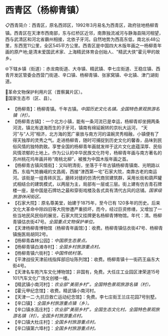 # 西青区（杨柳青镇）  
📋西青简介：西青区，原名西郊区，1992年3月易名为西青区，政府驻地杨柳青镇。西青区在天津市西南部，东与红桥区近邻，南靠独流减河与静海县隔河相望，西与武清区和河北省霸州相接，北依子牙河。自然地势为西高东低，南北长48公里，东西宽11公里，全区545平方公里。西青区是中国四大木版年画之一杨柳青年画的原产地;是清末爱国武术家、上海精武体育会创始人、"精武大侠"霍元甲的故乡。   
  
🌐下辖乡镇（街道）：赤龙南街道、大寺镇、精武镇、李七庄街道、王稳庄镇、西青开发区管委会西营门街道、辛口镇、杨柳青镇、张家窝镇、中北镇、津门湖街道。    

🚩革命文物保护利用片区（晋察冀片区）。   
🚩国家生态市（区、县）。   
  
* 【杨柳青】：杨柳青镇。千年古镇。*中国历史文化名镇。全国特色景观旅游名镇（村）。*  
* 【杨柳青古镇】：一个北方小镇，能有一条河流已是幸运，杨柳青却坐拥两条河流，镇北有退海而生的子牙河，镇南有绵延婉转的京杭大运河， “天河”与“人河”相济，北方海的宽广豪放与南方河的温婉灵秀相融，小镇便有了得天独厚的灵秀之气。走进杨柳青，随时可捕捉到历史文化的馨香，品味到民俗风情的独特韵致。享誉全国的杨柳青年画就发祥于这片文化底蕴深厚、民俗风情浓郁的土地上。作为公认的中华民族文化符号，杨柳青年画与南方著名的苏州桃花坞年画并称“南桃北柳”，被推为中国木版年画之首。   
* 【杨柳青古镇风情街】：又叫明清街，坐落于千年古镇杨柳青镇南、光明路以西，东临气势巍峨的文昌阁，西接“津西第一宅”石家大院，南靠古老的南运河。该街是一组青砖灰瓦，磨砖对缝的仿清代商贸建筑群，采用长街和葫芦罐式相结合的建筑模式，以两层为主，局部有一层或三层。街上建有仿古青石牌楼一座，是中国是石牌坊之最和穿街戏楼及各式具有清代古风的店铺。*国家级旅游休闲街区。*   
* 【石家大院】：原名尊美堂，始建于1875年，至今已有 120多年的历史。后来文化大革命中除四旧等大院惨遭严重损坏，而今，经过巨资修缮，又增加了一些当地民风民俗的展览，石家大院又挂牌更名杨柳青博物馆。年代：清。杨柳青镇估衣街47号。*全国重点文物保护单位。*  
* 【天津杨柳青博物馆（杨柳青年画馆）】：收费。杨柳青镇估衣街47号、杨柳青镇施医局胡同2号。   
* 【杨柳青森林公园】：*中国原生态景点。*  
* 【杨柳青镇白滩寺村】：*全国乡村旅游重点村。*
* 【杨柳青镇六街村】：*中国传统村落。*  
* 【平津战役天津前线指挥部旧址陈列馆】：收费。杨柳青镇十一街药王庙东大街4号。   
* 【天津名车苑汽车文化博物馆】：非国有，免费。大任庄工业园区津荣道15号101汽车文化广场文创楼一楼。   
* 【精武镇小南河村】：*农业部“美丽乡村”。全国特色景观旅游名镇（村）。*  
* 【霍元甲纪念馆】：收费。精武镇小南河村。   
* 【天津一二·九抗日救亡运动纪念馆】：免费。李七庄街王兰庄花园7号别墅。   
* 【辛口镇】：*全国乡村旅游重点镇（乡）。*  
* 【辛口镇水高庄村】：*农业部“美丽乡村”。全国生态文化村。全国特色景观旅游名镇（村）。全国乡村旅游重点村。*  
* 【辛口镇大杜庄村】：*全国乡村旅游重点村。*  
* 【辛口镇第六埠村】：*全国乡村旅游重点村。*  